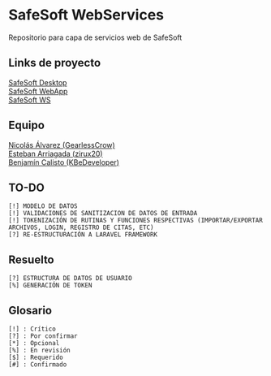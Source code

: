 # SafeSoft WebServices

Repositorio para capa de servicios web de SafeSoft

## Links de proyecto

[SafeSoft Desktop](https://github.com/KBeDeveloper/SafeSoft-Desktop)
<br>
[SafeSoft WebApp](https://github.com/KBeDeveloper/SafeSoft-WebApp)
<br>
[SafeSoft WS](https://github.com/KBeDeveloper/SafeSoft-WebServices)

## Equipo

[Nicolás Álvarez (GearlessCrow)](https://github.com/GearlessCrow)
<br>
[Esteban Arriagada (zirux20)](https://github.com/zirux20)
<br>
[Benjamín Calisto (KBeDeveloper)](https://github.com/KBeDeveloper)

## TO-DO

    [!] MODELO DE DATOS
    [!] VALIDACIONES DE SANITIZACION DE DATOS DE ENTRADA
    [!] TOKENIZACIÓN DE RUTINAS Y FUNCIONES RESPECTIVAS (IMPORTAR/EXPORTAR ARCHIVOS, LOGIN, REGISTRO DE CITAS, ETC)
    [?] RE-ESTRUCTURACIÓN A LARAVEL FRAMEWORK

## Resuelto

    [?] ESTRUCTURA DE DATOS DE USUARIO
    [%] GENERACIÓN DE TOKEN

## Glosario

    [!] : Crítico
    [?] : Por confirmar
    [*] : Opcional
    [%] : En revisión
    [$] : Requerido
    [#] : Confirmado